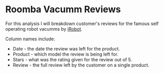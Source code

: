 # Roomba Vacumm Reviews
For this analysis I will breakdown customer's reviews for the famous self operating robot vacumms by [iRobot](https://www.irobot.com/roomba?gclid=CjwKCAiA6vXwBRBKEiwAYE7iSzVrllMR9lvWM5JJ2Nj_dMHJbhYwYHuSgomDY8sv4hqfjr3eFDnD6hoCFK8QAvD_BwE&gclsrc=aw.ds).

Column names include:

 - Date - the date the review was left for the product.
 - Product - which model the review is being left for.
 - Stars - what was the rating given for the review out of 5.
 - Review - the full review left by the customer on a single product.
